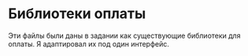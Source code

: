 # Библиотеки оплаты
Эти файлы были даны в задании как существующие библиотеки для оплаты. Я адаптировал их под один интерфейс.